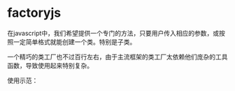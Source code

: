 # factoryjs

在javascript中，我们希望提供一个专门的方法，只要用户传入相应的参数，或按照一定简单格式就能创建一个类。特别是子类。

一个精巧的类工厂也不过百行左右，由于主流框架的类工厂太依赖他们庞杂的工具函数，导致使用起来特别复杂。

使用示范：


